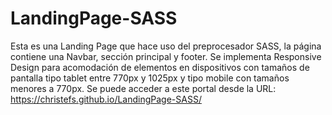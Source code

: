# LandingPage-SASS
Esta es una Landing Page que hace uso del preprocesador SASS, la página contiene una Navbar, sección principal y footer. Se implementa Responsive Design para acomodación de elementos en dispositivos con tamaños de pantalla tipo tablet entre 770px y 1025px y tipo mobile con tamaños menores a 770px. Se puede acceder a este portal desde la URL: https://christefs.github.io/LandingPage-SASS/